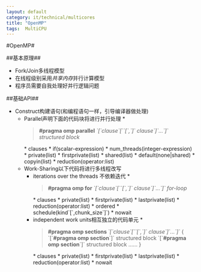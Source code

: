 ```yaml
---
layout: default
category: it/technical/multicores
title: "OpenMP"
tags:  MultiCPU
---
```


#OpenMP#



##基本原理##
* Fork/Join多线程模型
* 在线程级别采用*共享内存*并行计算模型
* 程序员需要自我处理好并行逻辑问题



##基础API##
* Construct构建语句(和编程语句一样，引导编译器做处理)
  * Parallel声明下面的代码块将进行并行处理
    * 
    <blockquote>
          <b>#pragma omp parallel</b> <i>`[`clause`[``[`,`]` clause`]`...`]`</i>
              <i>structured block</i>
    </blockquote>
    * clauses
      * if(scalar-expression)
      * num_threads(integer-expression)
      * private(list)
      * firstprivate(list)
      * shared(list)
      * default(none|shared)
      * copyin(list)
      * reduction(operator:list)
  * Work-Sharing以下代码将进行多线程改写
    * iterations over the threads 不依赖迭代
      * 
      <blockquote>
            <b>#pragma omp for </b><i>`[`clause`[``[`,`]` clause`]`...`]` </i>
                <i>for-loop</i>
      </blockquote>
      * clauses
        * private(list)
        * firstprivate(list)
        * lastprivate(list)
        * reduction(operator:list)
        * ordered
        * schedule(kind`[`,chunk_size`]`)
        * nowait
    * independent work units相互独立的代码单元
      * 
      <blockquote>
            <b>#pragma omp sections </b><i>`[`clause`[``[`,`]` clause`]`...`]` </i>
             {
                 `[`<b>#pragma omp section</b>`]`
                       structured block
                 `[`<b>#pragma omp section</b>`]`
                       structured block
                 ......
              }
      </blockquote>
      * clauses
        * private(list)
        * firstprivate(list)
        * lastprivate(list)
        * reduction(operator:list)
        * nowait
    * Only one thread executes the code block只有一个线程运行的代码单元
      * 
      <blockquote>
            <b>#pragma omp single </b><i>`[`clause`[``[`,`]` clause`]` ...`]` </i>
                 <i>structured block</i>
      </blockquote>
      * clauses
        * private(list)
        * firstprivate(list)
        * copyprivate(list)
        * nowait
    * Combined Parallel
  * Synchronization用于线程同步
    * barrier
      * #pragma omp barrier
      * 这此处所有线程全部执行完，同步后继续执行
    * Ordered
      * 
      <blockquote>
            <b>#pragma</b> <b>omp</b> <b>ordered</b>
                 <i>structured block</i>
      </blockquote>
      * 指定接下來被程式，在被平行化的 for 迴圈將依序的執行。 Specifies that code under a parallelized for loop should be executed like a sequential loop. 
    * critical
      * 
      <blockquote>
            <b>#pragma</b> <b>omp</b> <b>critical</b> <i>`[`(name)`]` </i>
                 <i>structured block</i>
      </blockquote>
      * block中的语句将通过锁机制来维护执行的单一性
      * 通过名字name来实现不同地方的锁机制
    * atomic
      * 
      <blockquote>
            <b>#pragma</b> <b>omp</b> <b>atomic</b>
                <i>statement</i>
      </blockquote>
      * 语句原子化执行
    * master
      * 
      <blockquote>
            <b>#pragma</b> <b>omp</b> <b>master</b>
                <i>structured block</i>
      </blockquote>
      * 只有主线程执行
* Clauses附加修饰和条款
  * shared(list)
    * 利用这个有效区域的变量
    * 利用指针来达到效果
  * private(list)
    * 在各自线程内部创建一个副本
    * 利用传值的效果
  * lastprivate(list)
    * 按逻辑先后将最后一个被赋值的数据作为本数据域的结果
  * firstprivate(list)
    * 用于初始化
    * 在各个线程中可能需要用到外面的初始数据
  * default(none|shared)
    * 给下面所有的数据指定默认区间
    * none:不指定，需要程序员逐个设置
    * shared:默认都为shared(....)
  * nowait
    * 忽略 barrier（等待）。 Overrides the barrier implicit in a directive. 
  * schedule(kind`[`,chunk_size`]`)
    * kind
      * 有 dynamic、guided、runtime、static 四種方法。
      * 各个线程的for迭代范围
    * 設定 for 迴圈的平行化方法；
  * if(scalar-logical-expression)
  * num_threads(scalar-integer-expression)
  * reduction(operator:list)
    * operator:initial ization value
      * `*`:0
      * `*`:1
      * `-`:0
      * `&`:`~`0
      * `|`:0
      * `^`:0
      * `&&`:1
      * `||`:0
    * 对于特殊类型还是得借助critical
      * 
      <blockquote>
            {% highlight html %}
            sum=0;
            #pragma omp parallel shared(n,a,sum) private(TID,sumLocal)
            {
                  TID = omp_get_thread_num();
                  sumLocal = 0;
                  #pragma omp for
                     for(i=0;i&lt;n;i++)
                         sumLocal += a`[`i`]`;
                  #pragma omp critical (update_sum)
                  {
                        sum += sumLocal;
                        printf(&quot;TID=%d: sumLocal=%d sum=%d\n&quot;,TID,sumLocal,sum);
                  }
            }
            {% endhighlight %}
      </blockquote>



##学习资源##
* [OpenMP简介与语法详细列表](http://kheresy.wordpress.com/2006/06/09/簡易的程式平行化方法－openmp（一）簡介/)
* [OpenMp编程材料集合](http://www.cnblogs.com/me115/archive/2011/01/25/1944567.html)
* [OpenMP工作原理](http://cobweb.ecn.purdue.edu/ParaMount/iwomp2008/documents/chapman-underthehood)



##tags: MultiCPU##
